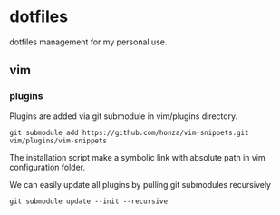 # dotfiles #

dotfiles management for my personal use.

## vim ##

### plugins ###

Plugins are added via git submodule in vim/plugins directory.

`git submodule add https://github.com/honza/vim-snippets.git vim/plugins/vim-snippets`

The installation script make a symbolic link with absolute path in vim configuration folder.

We can easily update all plugins by pulling git submodules recursively

`git submodule update --init --recursive`
